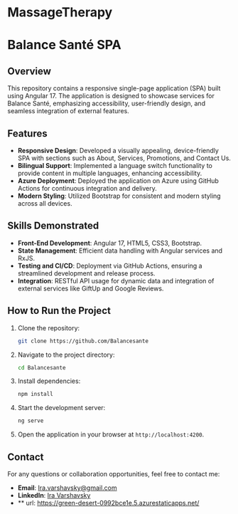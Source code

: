 # MassageTherapy
# Balance Santé SPA

## Overview

This repository contains a responsive single-page application (SPA) built using Angular 17. The application is designed to showcase services for Balance Santé, emphasizing accessibility, user-friendly design, and seamless integration of external features.

## Features

- **Responsive Design**: Developed a visually appealing, device-friendly SPA with sections such as About, Services, Promotions, and Contact Us.
- **Bilingual Support**: Implemented a language switch functionality to provide content in multiple languages, enhancing accessibility.
- **Azure Deployment**: Deployed the application on Azure using GitHub Actions for continuous integration and delivery.
- **Modern Styling**: Utilized Bootstrap for consistent and modern styling across all devices.

## Skills Demonstrated

- **Front-End Development**: Angular 17, HTML5, CSS3, Bootstrap.
- **State Management**: Efficient data handling with Angular services and RxJS.
- **Testing and CI/CD**: Deployment via GitHub Actions, ensuring a streamlined development and release process.
- **Integration**: RESTful API usage for dynamic data and integration of external services like GiftUp and Google Reviews.

## How to Run the Project

1. Clone the repository:
   ```bash
   git clone https://github.com/Balancesante
   ```
2. Navigate to the project directory:
   ```bash
   cd Balancesante
   ```
3. Install dependencies:
   ```bash
   npm install
   ```
4. Start the development server:
   ```bash
   ng serve
   ```
5. Open the application in your browser at `http://localhost:4200`.

## Contact

For any questions or collaboration opportunities, feel free to contact me:

- **Email**: Ira.varshavsky@gmail.com
- **LinkedIn**: [Ira Varshavsky](https://www.linkedin.com/in/Ira-Varshavsky)
- ** url: https://green-desert-0992bce1e.5.azurestaticapps.net/

